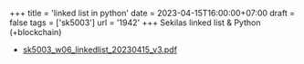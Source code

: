 +++
title = 'linked list in python'
date = 2023-04-15T16:00:00+07:00
draft = false
tags = ['sk5003']
url = '1942'
+++
Sekilas linked list & Python (+blockchain)
<!--more-->

+ [sk5003_w06_linkedlist_20230415_v3.pdf](https://zenodo.org/doi/10.5281/zenodo.7830727)
